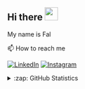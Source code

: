 ## Hi there <img src="https://raw.githubusercontent.com/MartinHeinz/MartinHeinz/master/wave.gif" width="30px" height="30"/>
My name is Fal

📫 How to reach me

[![LinkedIn](https://img.shields.io/badge/--linkedin?label=LinkedIn&logo=LinkedIn&style=social)](https://www.linkedin.com/in/hafifsyah-rifaldi)
[![Instagram](https://img.shields.io/badge/--linkedin?label=Instagram&logo=Instagram&style=social)](https://www.instagram.com/hafifsyahr)

<details close>
<summary>:zap: GitHub Statistics</summary>
  <img src="https://github-readme-stats.vercel.app/api?username=hafifsyah-rifaldi&show_icons=true&theme=nord" width="400px">
</details>

<!--
**hafifsyah-rifaldi/hafifsyah-rifaldi** is a ✨ _special_ ✨ repository because its `README.md` (this file) appears on your GitHub profile.
👋
Here are some ideas to get you started:
- 🔭 I’m currently working on ...
- 🌱 I’m currently learning ...
- 👯 I’m looking to collaborate on ...
- 🤔 I’m looking for help with ...
- 💬 Ask me about ...
- 📫 How to reach me: ...
- 😄 Pronouns: ...
- ⚡ Fun fact: ...
-->
